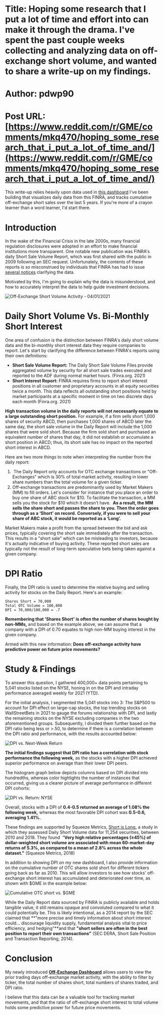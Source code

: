# Title: Hoping some research that I put a lot of time and effort into can make it through the drama. I've spent the past couple weeks collecting and analyzing data on off-exchange short volume, and wanted to share a write-up on my findings.
# Author: pdwp90
# Post URL: [https://www.reddit.com/r/GME/comments/mkq470/hoping_some_research_that_i_put_a_lot_of_time_and/](https://www.reddit.com/r/GME/comments/mkq470/hoping_some_research_that_i_put_a_lot_of_time_and/)


This write-up relies heavily upon data used in [this dashboard](https://www.quiverquant.com/offexchange/gme) I've been building that visualizes daily data from this FINRA, and tracks cumulative off-exchange short sales over the last 5 years. If you're more of a crayon learner than a word learner, I'd start there.

# Introduction

In the wake of the Financial Crisis in the late 2000s, many financial regulation disclosures were adopted in an effort to make financial institutions more transparent. One notable new publication was FINRA's daily Short Sale Volume Report, which was first shared with the public in 2009 following an SEC request. Unfortunately, the contents of these reports is so misconstrued by individuals that FINRA has had to issue [several notices](https://i2.t.hubspotemail.net/e2t/tc/VVPKbm4vwXt-N3m0wnGrFLB3W1RGk9h4q1lGqN3ypqFD3lGn5V1-WJV7CgJsxW50y38W4Zz9jKW3x2B_b89P5f5W4Z77yG7q8RCkW2vDf1f4TvlMLW18z82F7FmrKXW52_hxB5KpQ3cW4KK3D38xrpxPW1t5r-H2LD6gXW2xqgZy224NdlW5yP3612bdxtBW6N1z6K2_N4FZW9bT4j61dk0F2W88ccnP6KBZWlW17GNzS6Mh7_QW5CB7cL5b-YMXW6bCnxm1M1WP5W281Lyl1ZvDwzW564mPG8Q03HnW345gfw4GwdVMW6CwDBx1SzxZZVHdYHz1r56-ZW6kGK1x70PsP7W8Qy2sf7PRFGQW5ZbSGg67hTDP32Rt1) clarifying the data. 

Motivated by this, I'm going to explain why the data is misunderstood, and how to accurately interpret the data to help guide investment decisions.

![Off-Exchange Short Volume Activity - 04\/01\/2021](https://preview.redd.it/efvand30wdr61.png?width=1401&format=png&auto=webp&s=d8b8fd41f4618e5fcbf3babfc1af396e3e018614)

# Daily Short Volume Vs. Bi-Monthly Short Interest

One area of confusion is the distinction between FINRA's daily short volume data and the bi-monthly short interest data they require companies to report. Let's start by clarifying the difference between FINRA's reports using their own definitions: 

* **Short Sale Volume Report:** The Daily Short Sale Volume Files provide aggregated volume by security for all short sale trades executed and reported to the ADF during normal market hours. (Finra.org. 2021)
* **Short Interest Report:** FINRA requires firms to report short interest positions in all customer and proprietary accounts in all equity securities twice a month. This data reflects all outstanding short positions held by market participants at a specific moment in time on two discrete days each month (Finra.org. 2021)

**High transaction volume in the daily reports will not necessarily equate to a large outstanding short position.** For example, if a firm sells short 1,000 shares of security ABCD, then purchases 1,000 shares of ABCD later the same day, the short sale volume in the Daily Report will include the 1,000 shares that were sold short. Because the firm sold short and purchased an equivalent number of shares that day, it did not establish or accumulate a short position in ABCD; thus, its short sale has no impact on the reported short interest in ABCD.

Here are two more things to note when interpreting the number from the daily report:

1.  The Daily Report only accounts for OTC exchange transactions or "Off-Exchanges" which is 30% of total market activity, resulting in lower share numbers than the total volume for a given ticker. 
2. Off-exchange transactions are predominantly used by Market Makers (MM) to fill orders. Let's consider for instance that you place an order to buy one share of ABC stock for $10. To facilitate the transaction, a MM sells you the stock for $10 which it doesn’t have.  **As a result, the MM sells the share short and passes the share to you. Then the order goes through as a ‘Short’ on record.** **Conversely, if you were to sell your share of ABC stock, it would be reported as a ‘Long’.**

Market Makers make a profit from the spread between the bid and ask prices, typically covering the short sale immediately after the transaction. This results in a "short sale" which can be misleading to investors, because it's actually indicative of buying activity. These reported short sales are typically not the result of long-term speculative bets being taken against a given company.

# DPI Ratio

Finally, the DPI ratio is used to determine the relative buying and selling activity for stocks on the Daily Report. Here's an example:

    Shares Short = 70,000
    Total OTC Volume = 100,000
    DPI = 70,000/100,000 = .7

**Remembering that 'Shares Short' is often the number of shares bought by non-MMs,** and based on the example above, we can assume that a company with a DPI of 0.70 equates to high non-MM buying interest in the given company.

Armed with this new information: **Does** **off-exchange activity have predictive power on future price movements?** 

# Study & Findings

To answer this question, I gathered 400,000+ data points pertaining to 5,041 stocks listed on the NYSE, honing in on the DPI and intraday performance averaged weekly for 2021 (YTD).

For the initial analysis, I segmented the 5,041 stocks into 3: The S&P500 to account for DPI effect on large-cap stocks, the top trending stocks on WallStreetBets in 2021 to gauge the forums relationship with DPI, and lastly the remaining stocks on the NYSE excluding companies in the two aforementioned groups. Subsequently, I divided them further based on the DPI ratio being less or >.50, to determine if there is a correlation between the DPI ratio and performance, with the results accounted below:

![DPI vs. Next-Week Return](https://preview.redd.it/knlkunc24er61.png?width=678&format=png&auto=webp&s=edf7e6987ca5afcef4ac5e90c167cb6f022e89e2)

**The initial findings suggest that DPI ratio has a correlation with stock performance the following week,** as the stocks with a higher DPI achieved superior performance on average than their lower DPI peers.

The histogram graph below depicts columns based on DPI divided into hundredths, whereas color highlights the number of instances that occurred, giving us a clearer picture of average performance in different DPI cohorts: 

![DPI vs. Return: NYSE](https://preview.redd.it/n03wp432xdr61.png?width=700&format=png&auto=webp&s=862830ce43f63e5b8c191ea24d5eb02a6291ac51)

Overall, stocks with a DPI of **0.4-0.5 returned an average of 1.08% the following week,** whereas the most favorable DPI cohort was **0.5-0.6, averaging 1.41%.**

These findings are supported by Squeeze Metrics, [Short is Long](https://i2.t.hubspotemail.net/e2t/tc/VVPKbm4vwXt-N3m0wnGrFLB3W1RGk9h4q1lGqN3ypqFD3lGn5V1-WJV7CgR4TN4c2zmcRJYzJN35bqcWYZy-5W1ZLs561xJ3rmW1cMcN76N0ljlW4fbQ2x4LnsG-Vck8kZ74qj5bV5FtZ12SGJx0W2frnRq7_Sr4TW8BbDf17SfPwZV340-J5RVBS8W5sJb_23xP-x2W6ZlJCJ6k6_t7W2Vgtc_2TS16rW7yxpdK6JSvHkW484W9R2G8HzrW4yygtQ8jbTXDW6fWGg72DkqtZW6XXNfr3h9gYPW2DsyGL9lxVvDW3ZjgnC6m_WsHW2LxKff2ZPdK7W25Vfc83RFVwqW6j_88m6ZSRGcW36CjWN5LLhTb3h3z1)**,** a study in which they assessed Daily Short Volume data for 11,254 securities, between 2010 and 2018. They found  "**Very high relative percentages (≥45%) of dollar-weighted short volume are associated with mean 60-market-day returns of 5.3%, as compared to a mean of 2.8% across the whole dataset."** (Squeeze Metrics, 2018)

In addition to showing DPI on my new dashboard, I also provide information on the cumulative number of OTC shares sold short for different tickers going back as far as 2010. This will allow investors to see how stocks' off-exchange short interest has accumulated and deteriorated over time, as shown with $GME in the example below:

![Cumulative OTC short vs. $GME](https://preview.redd.it/ykgrw58dxdr61.png?width=1530&format=png&auto=webp&s=79b3984a5faf562e33ed1900b41810f55bf6fe80)

While the Daily Report data sourced by FINRA is publicly available and holds tangible value, it still remains opaque and convoluted compared to what it could potentially be. This is likely intentional, as a 2014 report by the SEC claimed that **"more precise and timely information about short interest could... discourage liquidity supply, fundamental analysis vital to price efficiency, and hedging"**and that **"short sellers are often in the best position to report their own transactions"** (SEC DERA, Short Sale Position and Transaction Reporting, 2014).

# Conclusion

My newly introduced [**Off-Exchange Dashboard**](https://i2.t.hubspotemail.net/e2t/tc/VVPKbm4vwXt-N3m0wnGrFLB3W1RGk9h4q1lGqN3ypqF13lGmwV1-WJV7CgLNYW8Qy2xS8SdZFbW6vyYMF5Qlbn6VZ1LYg3F3Bj_W46nHPF68g33DW25w3wf9f5qFpW2yTqLR4mlglyW1gF2z-1SgMMmW2BxK4v5P4_5MW6g_Zxw7vdTM3W8RxJVB1ZFHnWW8nSH-k4SZdzLW7P3HWZ7tB6LtV3qZdp8CMxbXW1nnHwW3WjV4kN5tpTdN79bPZMSks1mhbjzdW88pBhh5rgP5SW9kTjsn90L5KBW4wmz9M8BFbt8W6WX1m03JXppw3dv_1) allows users to view the prior trading days off-exchange market activity, with the ability to filter by ticker, the total number of shares short, total numbers of shares traded, and DPI ratio.

I believe that this data can be a valuable tool for tracking market movements, and that the ratio of off-exchange short interest to total volume holds some predictive power for future price movements.